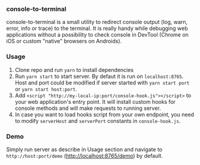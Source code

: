 ### console-to-terminal
console-to-terminal is a small utility to redirect console output (log, warn, error, info or trace) to the terminal. It is really handy while debugging web applications without a possibility to check console in DevTool (Chrome on iOS or custom "native" browsers on Androids).

### Usage
1. Clone repo and run `yarn` to install dependencies
2. Run `yarn start` to start server. By defaut it is run on `localhost:8765`. Host and port could be modified if server started with `yarn start port` or `yarn start host:port`.
3. Add `<script "http://my-local-ip:port/console-hook.js"></script>` to your web application's entry point. It will install custom hooks for console methods and will make requests to running server.
4. In case you want to load hooks script from your own endpoint, you need to modify `serverHost` and `serverPort` constants in `console-hook.js`.

### Demo
Simply run server as describe in Usage section and navigate to `http://host:port/demo` ([http://localhost:8765/demo]()) by default.
